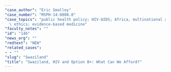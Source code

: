 ```yaml
---
"case_author": "Eric Smalley"
"case_number": "MSPH-14-0008.0"
"case_topics": "public health policy; HIV-AIDS; Africa, multinational aid; medical\
  \ ethics; evidence-based medicine"
"faculty_notes": ""
"id": "146"
"news_org": ""
"redtext": "NEW"
"related_cases":
- - ""
"slug": "Swaziland"
"title": "Swaziland, HIV and Option B+: What Can We Afford?"
---
```


